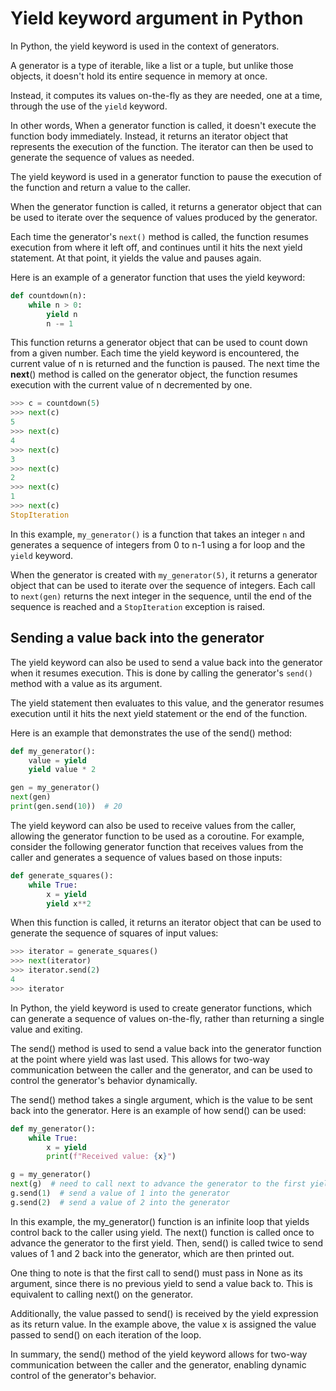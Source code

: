 # Yield keyword argument in Python

In Python, the yield keyword is used in the context of generators.

A generator is a type of iterable, like a list or a tuple, but unlike those objects, it doesn't hold its entire sequence in memory at once.

Instead, it computes its values on-the-fly as they are needed, one at a time, through the use of the `yield` keyword.

In other words, When a generator function is called, it doesn't execute the function body immediately. Instead, it returns an iterator object that represents the execution of the function. The iterator can then be used to generate the sequence of values as needed.

The yield keyword is used in a generator function to pause the execution of the function and return a value to the caller.

When the generator function is called, it returns a generator object that can be used to iterate over the sequence of values produced by the generator.

Each time the generator's `next()` method is called, the function resumes execution from where it left off, and continues until it hits the next yield statement. At that point, it yields the value and pauses again.

Here is an example of a generator function that uses the yield keyword:

```python
def countdown(n):
    while n > 0:
        yield n
        n -= 1
```

This function returns a generator object that can be used to count down from a given number. Each time the yield keyword is encountered, the current value of n is returned and the function is paused. The next time the __next__() method is called on the generator object, the function resumes execution with the current value of n decremented by one.

```python
>>> c = countdown(5)
>>> next(c)
5
>>> next(c)
4
>>> next(c)
3
>>> next(c)
2
>>> next(c)
1
>>> next(c)
StopIteration
```

In this example, `my_generator()` is a function that takes an integer `n` and generates a sequence of integers from 0 to n-1 using a for loop and the `yield` keyword.

When the generator is created with `my_generator(5)`, it returns a generator object that can be used to iterate over the sequence of integers. Each call to `next(gen)` returns the next integer in the sequence, until the end of the sequence is reached and a `StopIteration` exception is raised.

## Sending a value back into the generator

The yield keyword can also be used to send a value back into the generator when it resumes execution. This is done by calling the generator's `send()` method with a value as its argument.

The yield statement then evaluates to this value, and the generator resumes execution until it hits the next yield statement or the end of the function.

Here is an example that demonstrates the use of the send() method:

```python
def my_generator():
    value = yield
    yield value * 2

gen = my_generator()
next(gen)
print(gen.send(10))  # 20
```

The yield keyword can also be used to receive values from the caller, allowing the generator function to be used as a coroutine. For example, consider the following generator function that receives values from the caller and generates a sequence of values based on those inputs:

```python
def generate_squares():
    while True:
        x = yield
        yield x**2
```

When this function is called, it returns an iterator object that can be used to generate the sequence of squares of input values:

```python
>>> iterator = generate_squares()
>>> next(iterator)
>>> iterator.send(2)
4
>>> iterator
```

In Python, the yield keyword is used to create generator functions, which can generate a sequence of values on-the-fly, rather than returning a single value and exiting.

The send() method is used to send a value back into the generator function at the point where yield was last used. This allows for two-way communication between the caller and the generator, and can be used to control the generator's behavior dynamically.

The send() method takes a single argument, which is the value to be sent back into the generator. Here is an example of how send() can be used:

```python
def my_generator():
    while True:
        x = yield
        print(f"Received value: {x}")

g = my_generator()
next(g)  # need to call next to advance the generator to the first yield
g.send(1)  # send a value of 1 into the generator
g.send(2)  # send a value of 2 into the generator
```

In this example, the my_generator() function is an infinite loop that yields control back to the caller using yield. The next() function is called once to advance the generator to the first yield. Then, send() is called twice to send values of 1 and 2 back into the generator, which are then printed out.

One thing to note is that the first call to send() must pass in None as its argument, since there is no previous yield to send a value back to. This is equivalent to calling next() on the generator.

Additionally, the value passed to send() is received by the yield expression as its return value. In the example above, the value x is assigned the value passed to send() on each iteration of the loop.

In summary, the send() method of the yield keyword allows for two-way communication between the caller and the generator, enabling dynamic control of the generator's behavior.
